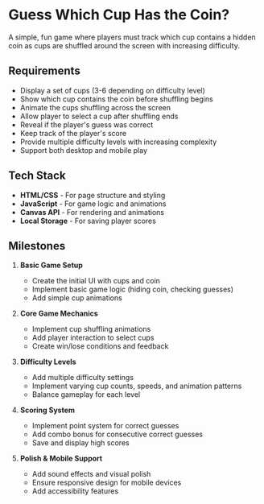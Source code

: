 # Guess Which Cup Has the Coin?

A simple, fun game where players must track which cup contains a hidden coin as cups are shuffled around the screen with increasing difficulty.

## Requirements

- Display a set of cups (3-6 depending on difficulty level)
- Show which cup contains the coin before shuffling begins
- Animate the cups shuffling across the screen
- Allow player to select a cup after shuffling ends
- Reveal if the player's guess was correct
- Keep track of the player's score
- Provide multiple difficulty levels with increasing complexity
- Support both desktop and mobile play

## Tech Stack

- **HTML/CSS** - For page structure and styling
- **JavaScript** - For game logic and animations
- **Canvas API** - For rendering and animations
- **Local Storage** - For saving player scores

## Milestones

1. **Basic Game Setup**
   - Create the initial UI with cups and coin
   - Implement basic game logic (hiding coin, checking guesses)
   - Add simple cup animations

2. **Core Game Mechanics**
   - Implement cup shuffling animations
   - Add player interaction to select cups
   - Create win/lose conditions and feedback

3. **Difficulty Levels**
   - Add multiple difficulty settings
   - Implement varying cup counts, speeds, and animation patterns
   - Balance gameplay for each level

4. **Scoring System**
   - Implement point system for correct guesses
   - Add combo bonus for consecutive correct guesses
   - Save and display high scores

5. **Polish & Mobile Support**
   - Add sound effects and visual polish
   - Ensure responsive design for mobile devices
   - Add accessibility features 